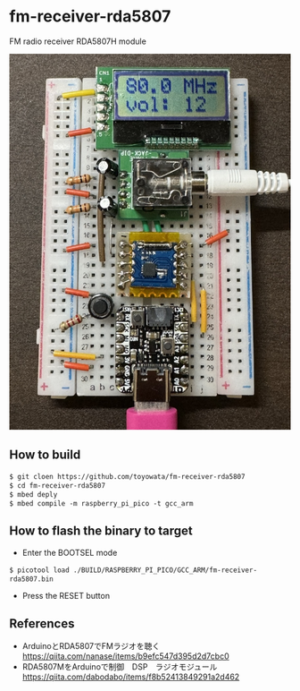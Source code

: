 # fm-receiver-rda5807
FM radio receiver RDA5807H module

<img width="600" src="./rda5807.jpg">


## How to build
```
$ git cloen https://github.com/toyowata/fm-receiver-rda5807
$ cd fm-receiver-rda5807
$ mbed deply
$ mbed compile -m raspberry_pi_pico -t gcc_arm
```

## How to flash the binary to target
* Enter the BOOTSEL mode
```
$ picotool load ./BUILD/RASPBERRY_PI_PICO/GCC_ARM/fm-receiver-rda5807.bin
```
* Press the RESET button

## References
* ArduinoとRDA5807でFMラジオを聴く
  https://qiita.com/nanase/items/b9efc547d395d2d7cbc0
* RDA5807MをArduinoで制御　DSP　ラジオモジュール　
  https://qiita.com/dabodabo/items/f8b52413849291a2d462

